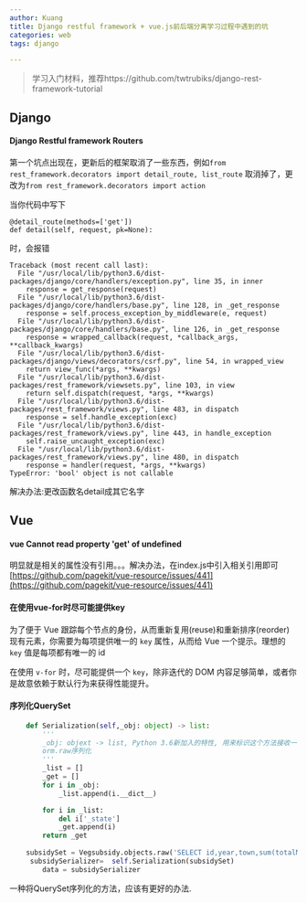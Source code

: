 ```yaml
---
author: Kuang
title: Django restful framework + vue.js前后端分离学习过程中遇到的坑
categories: web
tags: django

---
```


> 学习入门材料，推荐https://github.com/twtrubiks/django-rest-framework-tutorial





## Django 

#### Django Restful framework Routers

第一个坑点出现在，更新后的框架取消了一些东西，例如`from rest_framework.decorators import detail_route, list_route` 取消掉了，更改为`from rest_framework.decorators import action`

当你代码中写下

```
@detail_route(methods=['get'])
def detail(self, request, pk=None):
```

时，会报错

```
Traceback (most recent call last):
  File "/usr/local/lib/python3.6/dist-packages/django/core/handlers/exception.py", line 35, in inner
    response = get_response(request)
  File "/usr/local/lib/python3.6/dist-packages/django/core/handlers/base.py", line 128, in _get_response
    response = self.process_exception_by_middleware(e, request)
  File "/usr/local/lib/python3.6/dist-packages/django/core/handlers/base.py", line 126, in _get_response
    response = wrapped_callback(request, *callback_args, **callback_kwargs)
  File "/usr/local/lib/python3.6/dist-packages/django/views/decorators/csrf.py", line 54, in wrapped_view
    return view_func(*args, **kwargs)
  File "/usr/local/lib/python3.6/dist-packages/rest_framework/viewsets.py", line 103, in view
    return self.dispatch(request, *args, **kwargs)
  File "/usr/local/lib/python3.6/dist-packages/rest_framework/views.py", line 483, in dispatch
    response = self.handle_exception(exc)
  File "/usr/local/lib/python3.6/dist-packages/rest_framework/views.py", line 443, in handle_exception
    self.raise_uncaught_exception(exc)
  File "/usr/local/lib/python3.6/dist-packages/rest_framework/views.py", line 480, in dispatch
    response = handler(request, *args, **kwargs)
TypeError: 'bool' object is not callable
```

解决办法:更改函数名detail成其它名字



## Vue

#### vue Cannot read property 'get' of undefined

明显就是相关的属性没有引用。。。解决办法，在index.js中引入相关引用即可[https://github.com/pagekit/vue-resource/issues/441](https://github.com/pagekit/vue-resource/issues/441)



#### 在使用vue-for时尽可能提供key

为了便于 Vue 跟踪每个节点的身份，从而重新复用(reuse)和重新排序(reorder)现有元素，你需要为每项提供唯一的 `key` 属性，从而给 Vue 一个提示。理想的 `key` 值是每项都有唯一的 id

在使用 `v-for` 时，尽可能提供一个 `key`，除非迭代的 DOM 内容足够简单，或者你是故意依赖于默认行为来获得性能提升。

#### 序列化QuerySet

```python
    def Serialization(self,_obj: object) -> list:
        '''
        _obj: objext -> list, Python 3.6新加入的特性, 用来标识这个方法接收一个对象并返回一个list
        orm.raw序列化
        '''
        _list = []
        _get = []
        for i in _obj:
            _list.append(i.__dict__)

        for i in _list:
            del i['_state']
            _get.append(i)
        return _get
    
    subsidySet = Vegsubsidy.objects.raw('SELECT id,year,town,sum(totalMoney) from vegSubsidy WHERE year="2017" group by town')
     subsidySerializer=  self.Serialization(subsidySet)
        data = subsidySerializer
```

一种将QuerySet序列化的方法，应该有更好的办法.